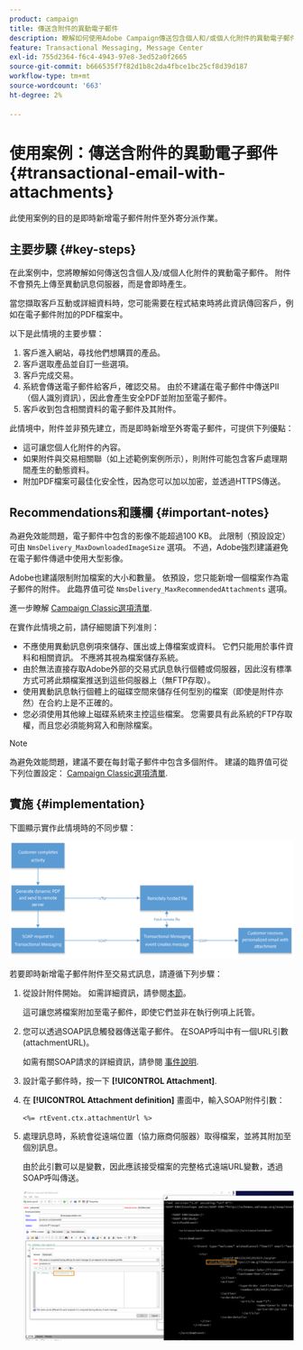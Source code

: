 ```yaml
---
product: campaign
title: 傳送含附件的異動電子郵件
description: 瞭解如何使用Adobe Campaign傳送包含個人和/或個人化附件的異動電子郵件
feature: Transactional Messaging, Message Center
exl-id: 755d2364-f6c4-4943-97e8-3ed52a0f2665
source-git-commit: b666535f7f82d1b8c2da4fbce1bc25cf8d39d187
workflow-type: tm+mt
source-wordcount: '663'
ht-degree: 2%

---
```


# 使用案例：傳送含附件的異動電子郵件 {#transactional-email-with-attachments}



此使用案例的目的是即時新增電子郵件附件至外寄分派作業。

## 主要步驟 {#key-steps}

在此案例中，您將瞭解如何傳送包含個人及/或個人化附件的異動電子郵件。 附件不會預先上傳至異動訊息伺服器，而是會即時產生。

當您擷取客戶互動或詳細資料時，您可能需要在程式結束時將此資訊傳回客戶，例如在電子郵件附加的PDF檔案中。

以下是此情境的主要步驟：

1. 客戶進入網站，尋找他們想購買的產品。
1. 客戶選取產品並自訂一些選項。
1. 客戶完成交易。
1. 系統會傳送電子郵件給客戶，確認交易。 由於不建議在電子郵件中傳送PII （個人識別資訊），因此會產生安全PDF並附加至電子郵件。
1. 客戶收到包含相關資料的電子郵件及其附件。

此情境中，附件並非預先建立，而是即時新增至外寄電子郵件，可提供下列優點：

* 這可讓您個人化附件的內容。
* 如果附件與交易相關聯（如上述範例案例所示），則附件可能包含客戶處理期間產生的動態資料。
* 附加PDF檔案可最佳化安全性，因為您可以加以加密，並透過HTTPS傳送。

## Recommendations和護欄 {#important-notes}

為避免效能問題，電子郵件中包含的影像不能超過100 KB。 此限制（預設設定）可由 `NmsDelivery_MaxDownloadedImageSize` 選項。 不過，Adobe強烈建議避免在電子郵件傳遞中使用大型影像。

Adobe也建議限制附加檔案的大小和數量。 依預設，您只能新增一個檔案作為電子郵件的附件。 此臨界值可從 `NmsDelivery_MaxRecommendedAttachments` 選項。

進一步瞭解 [Campaign Classic選項清單](../../installation/using/configuring-campaign-options.md#delivery).

在實作此情境之前，請仔細閱讀下列准則：

* 不應使用異動訊息例項來儲存、匯出或上傳檔案或資料。 它們只能用於事件資料和相關資訊。 不應將其視為檔案儲存系統。
* 由於無法直接存取Adobe外部的交易式訊息執行個體或伺服器，因此沒有標準方式可將此類檔案推送到這些伺服器上（無FTP存取）。
* 使用異動訊息執行個體上的磁碟空間來儲存任何型別的檔案（即使是附件亦然）在合約上是不正確的。
* 您必須使用其他線上磁碟系統來主控這些檔案。 您需要具有此系統的FTP存取權，而且您必須能夠寫入和刪除檔案。

>[!NOTE]
>
>為避免效能問題，建議不要在每封電子郵件中包含多個附件。 建議的臨界值可從下列位置設定： [Campaign Classic選項清單](../../installation/using/configuring-campaign-options.md#delivery).

## 實施 {#implementation}

下圖顯示實作此情境時的不同步驟：

![](assets/message-center-uc1.png)

若要即時新增電子郵件附件至交易式訊息，請遵循下列步驟：

1. 從設計附件開始。 如需詳細資訊，請參閱[本節](../../delivery/using/attaching-files.md#attach-a-personalized-file)。

   這可讓您將檔案附加至電子郵件，即使它們並非在執行例項上託管。

1. 您可以透過SOAP訊息觸發器傳送電子郵件。 在SOAP呼叫中有一個URL引數(attachmentURL)。

   如需有關SOAP請求的詳細資訊，請參閱 [事件說明](../../message-center/using/event-description.md).

1. 設計電子郵件時，按一下 **[!UICONTROL Attachment]**.

1. 在 **[!UICONTROL Attachment definition]** 畫面中，輸入SOAP附件引數：

   ```
   <%= rtEvent.ctx.attachmentUrl %>
   ```

1. 處理訊息時，系統會從遠端位置（協力廠商伺服器）取得檔案，並將其附加至個別訊息。

   由於此引數可以是變數，因此應該接受檔案的完整格式遠端URL變數，透過SOAP呼叫傳送。

   ![](assets/message-center-uc2.png)
